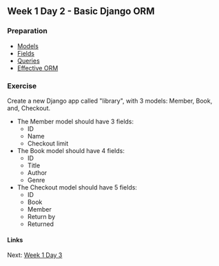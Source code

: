## Week 1 Day 2 - Basic Django ORM

### Preparation
- [Models](https://docs.djangoproject.com/en/1.7/topics/db/models/)
- [Fields](https://docs.djangoproject.com/en/1.7/ref/models/fields/)
- [Queries](https://docs.djangoproject.com/en/1.7/topics/db/queries/)
- [Effective ORM](http://effectivedjango.com/orm.html)

### Exercise
Create a new Django app called "library", with 3 models: Member, Book, and, Checkout.

- The Member model should have 3 fields:
    - ID
    - Name
    - Checkout limit
- The Book model should have 4 fields:
    - ID
    - Title
    - Author
    - Genre
- The Checkout model should have 5 fields:
    - ID
    - Book
    - Member
    - Return by
    - Returned

#### Links
Next: [Week 1 Day 3](W1D3.md)
